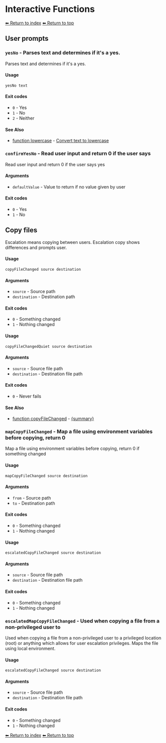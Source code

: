 # Interactive Functions

[⬅ Return to index](index.md)
[⬅ Return to top](../index.md)

## User prompts


### `yesNo` - Parses text and determines if it's a yes.

Parses text and determines if it's a yes.

#### Usage

    yesNo text

#### Exit codes

- `0` - Yes
- `1` - No
- `2` - Neither

#### See Also

- [function lowercase](./docs/tools/text.md) - [Convert text to lowercase](https://github.com/zesk/build/blob/main/bin/build/tools/text.sh#L346)

### `confirmYesNo` - Read user input and return 0 if the user says

Read user input and return 0 if the user says yes

#### Arguments

- `defaultValue` - Value to return if no value given by user

#### Exit codes

- `0` - Yes
- `1` - No

## Copy files 

Escalation means copying between users. Escalation copy shows differences and prompts user.


#### Usage

    copyFileChanged source destination

#### Arguments

- `source` - Source path
- `destination` - Destination path

#### Exit codes

- `0` - Something changed
- `1` - Nothing changed

#### Usage

    copyFileChangedQuiet source destination

#### Arguments

- `source` - Source file path
- `destination` - Destination file path

#### Exit codes

- `0` - Never fails

#### See Also

- [function copyFileChanged](./docs/tools/interactive.md) - [{summary}](https://github.com/zesk/build/blob/main/bin/build/tools/interactive.sh#L161)

### `mapCopyFileChanged` - Map a file using environment variables before copying, return 0

Map a file using environment variables before copying, return 0 if something changed

#### Usage

    mapCopyFileChanged source destination

#### Arguments

- `from` - Source path
- `to` - Destination path

#### Exit codes

- `0` - Something changed
- `1` - Nothing changed

#### Usage

    escalatedCopyFileChanged source destination

#### Arguments

- `source` - Source file path
- `destination` - Destination file path

#### Exit codes

- `0` - Something changed
- `1` - Nothing changed

### `escalatedMapCopyFileChanged` - Used when copying a file from a non-privileged user to

Used when copying a file from a non-privileged user to a privileged location (root) or anything which allows for user
escalation privileges. Maps the file using local environment.

#### Usage

    escalatedCopyFileChanged source destination

#### Arguments

- `source` - Source file path
- `destination` - Destination file path

#### Exit codes

- `0` - Something changed
- `1` - Nothing changed

[⬅ Return to index](index.md)
[⬅ Return to top](../index.md)
